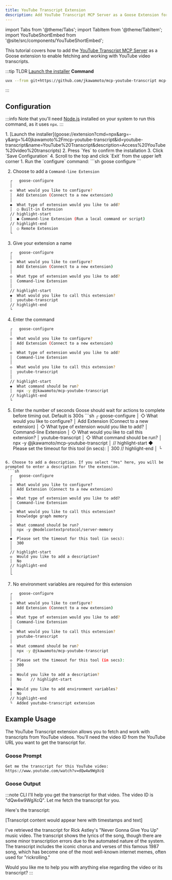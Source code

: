 ```yaml
---
title: YouTube Transcript Extension
description: Add YouTube Transcript MCP Server as a Goose Extension for accessing YouTube video transcripts
---
```


import Tabs from '@theme/Tabs';
import TabItem from '@theme/TabItem';
import YouTubeShortEmbed from '@site/src/components/YouTubeShortEmbed';

<YouTubeShortEmbed videoUrl="https://www.youtube.com/embed/N38u7hZqZJg" />

This tutorial covers how to add the [YouTube Transcript MCP Server](https://github.com/jkawamoto/mcp-youtube-transcript) as a Goose extension to enable fetching and working with YouTube video transcripts.

:::tip TLDR
<Tabs groupId="interface">
  <TabItem value="ui" label="Goose Desktop" default>
  [Launch the installer](goose://extension?cmd=npx&arg=-y&arg=%40jkawamoto%2Fmcp-youtube-transcript&id=youtube-transcript&name=YouTube%20Transcript&description=Access%20YouTube%20video%20transcripts)
  </TabItem>
  <TabItem value="cli" label="Goose CLI">
  **Command**
  ```sh
  uvx --from git+https://github.com/jkawamoto/mcp-youtube-transcript mcp-youtube-transcript
  ```
  </TabItem>
</Tabs>
:::

## Configuration

:::info
Note that you'll need [Node.js](https://nodejs.org/) installed on your system to run this command, as it uses `npx`.
:::

<Tabs groupId="interface">
  <TabItem value="ui" label="Goose Desktop" default>
  1. [Launch the installer](goose://extension?cmd=npx&arg=-y&arg=%40jkawamoto%2Fmcp-youtube-transcript&id=youtube-transcript&name=YouTube%20Transcript&description=Access%20YouTube%20video%20transcripts)
  2. Press `Yes` to confirm the installation
  3. Click `Save Configuration`
  4. Scroll to the top and click `Exit` from the upper left corner
  </TabItem>
  <TabItem value="cli" label="Goose CLI">
  1. Run the `configure` command:
  ```sh
  goose configure
  ```

  2. Choose to add a `Command-line Extension`
  ```sh
    ┌   goose-configure 
    │
    ◇  What would you like to configure?
    │  Add Extension (Connect to a new extension) 
    │
    ◆  What type of extension would you like to add?
    │  ○ Built-in Extension 
    // highlight-start    
    │  ● Command-line Extension (Run a local command or script)
    // highlight-end    
    │  ○ Remote Extension 
    └ 
  ```

  3. Give your extension a name
  ```sh
    ┌   goose-configure 
    │
    ◇  What would you like to configure?
    │  Add Extension (Connect to a new extension) 
    │
    ◇  What type of extension would you like to add?
    │  Command-line Extension 
    │
    // highlight-start
    ◆  What would you like to call this extension?
    │  youtube-transcript
    // highlight-end
    └ 
  ```

  4. Enter the command
  ```sh
    ┌   goose-configure 
    │
    ◇  What would you like to configure?
    │  Add Extension (Connect to a new extension) 
    │
    ◇  What type of extension would you like to add?
    │  Command-line Extension 
    │
    ◇  What would you like to call this extension?
    │  youtube-transcript
    │
    // highlight-start
    ◆  What command should be run?
    │  npx -y @jkawamoto/mcp-youtube-transcript
    // highlight-end
    └ 
  ```  

  5. Enter the number of seconds Goose should wait for actions to complete before timing out. Default is 300s
    ```sh
    ┌   goose-configure 
    │
    ◇  What would you like to configure?
    │  Add Extension (Connect to a new extension) 
    │
    ◇  What type of extension would you like to add?
    │  Command-line Extension 
    │
    ◇  What would you like to call this extension?
    │  youtube-transcript
    │
    ◇  What command should be run?
    │  npx -y @jkawamoto/mcp-youtube-transcript
    │
    // highlight-start
    ◆  Please set the timeout for this tool (in secs):
    │  300
    // highlight-end
    │
    └ 
  ``` 

 6. Choose to add a description. If you select "Yes" here, you will be prompted to enter a description for the extension.
   ```sh
    ┌   goose-configure 
    │
    ◇  What would you like to configure?
    │  Add Extension (Connect to a new extension) 
    │
    ◇  What type of extension would you like to add?
    │  Command-line Extension 
    │
    ◇  What would you like to call this extension?
    │  knowledge graph memory
    │
    ◇  What command should be run?
    │  npx -y @modelcontextprotocol/server-memory
    │
    ◆  Please set the timeout for this tool (in secs):
    │  300
    │
    // highlight-start
    ◇  Would you like to add a description?
    │  No
    // highlight-end
    │
    └ 
  ```

  7. No environment variables are required for this extension
  ```sh
    ┌   goose-configure 
    │
    ◇  What would you like to configure?
    │  Add Extension (Connect to a new extension) 
    │
    ◇  What type of extension would you like to add?
    │  Command-line Extension 
    │
    ◇  What would you like to call this extension?
    │  youtube-transcript
    │
    ◇  What command should be run?
    │  npx -y @jkawamoto/mcp-youtube-transcript
    │
    ◇  Please set the timeout for this tool (in secs):
    │  300
    │
    ◇  Would you like to add a description?
    │  No    // highlight-start
    │
    ◆  Would you like to add environment variables?
    │  No
    // highlight-end
    └  Added youtube-transcript extension
  ```  

  </TabItem>
</Tabs>

## Example Usage

The YouTube Transcript extension allows you to fetch and work with transcripts from YouTube videos. You'll need the video ID from the YouTube URL you want to get the transcript for.

### Goose Prompt

```
Get me the transcript for this YouTube video: https://www.youtube.com/watch?v=dQw4w9WgXcQ
```

### Goose Output

:::note CLI
I'll help you get the transcript for that video. The video ID is "dQw4w9WgXcQ". Let me fetch the transcript for you.

Here's the transcript:

[Transcript content would appear here with timestamps and text]

I've retrieved the transcript for Rick Astley's "Never Gonna Give You Up" music video. The transcript shows the lyrics of the song, though there are some minor transcription errors due to the automated nature of the system. The transcript includes the iconic chorus and verses of this famous 1987 song, which has become one of the most well-known internet memes, often used for "rickrolling."

Would you like me to help you with anything else regarding the video or its transcript?
:::
